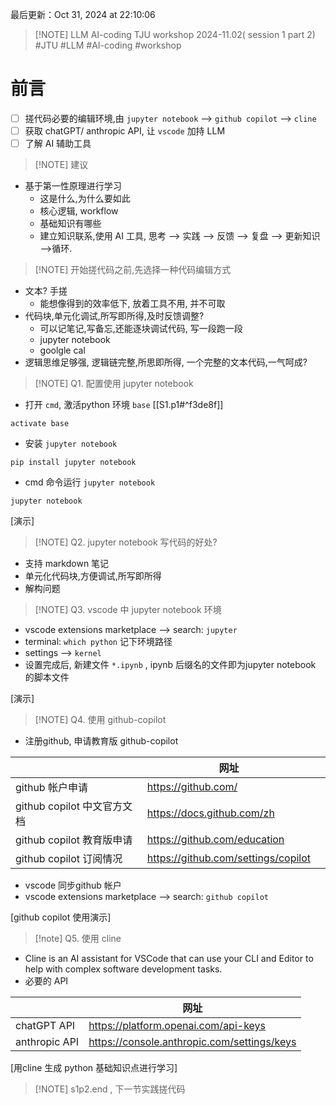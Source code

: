 最后更新：Oct 31, 2024 at 22:10:06

> [!NOTE] LLM AI-coding TJU workshop 2024-11.02( session 1 part 2)
#JTU  #LLM #AI-coding #workshop

# 前言

 - [ ] 搓代码必要的编辑环境,由 `jupyter notebook` --> `github copilot` --> `cline`
 - [ ] 获取 chatGPT/ anthropic API, 让 `vscode` 加持 LLM
 - [ ] 了解 AI 辅助工具

> [!NOTE] 建议

- 基于第一性原理进行学习
	- 这是什么,为什么要如此
	- 核心逻辑, workflow
	- 基础知识有哪些
	- 建立知识联系,使用 AI 工具, 思考 --> 实践 --> 反馈 --> 复盘 --> 更新知识 -->循环.


> [!NOTE] 开始搓代码之前,先选择一种代码编辑方式

-  文本? 手搓
	- 能想像得到的效率低下, 放着工具不用, 并不可取 
- 代码块,单元化调试,所写即所得,及时反馈调整?
	- 可以记笔记,写备忘,还能逐块调试代码, 写一段跑一段
	- jupyter notebook
	- goolgle cal
- 逻辑思维足够强, 逻辑链完整,所思即所得, 一个完整的文本代码,一气呵成?


> [!NOTE] Q1. 配置使用 jupyter notebook

- 打开 `cmd`, 激活python 环境 `base` [[S1.p1#^f3de8f]]
```
activate base
``` 
- 安装 `jupyter notebook`
```
pip install jupyter notebook
```
- cmd 命令运行 `jupyter notebook`
```
jupyter notebook
```
[演示]

> [!NOTE] Q2. jupyter notebook 写代码的好处?

- 支持 markdown 笔记
- 单元化代码块,方便调试,所写即所得
- 解构问题

> [!NOTE] Q3. vscode 中 jupyter notebook 环境

- vscode extensions marketplace --> search: `jupyter`
- terminal:  `which python`  记下环境路径
- settings --> `kernel`
- 设置完成后, 新建文件 `*.ipynb` ,    ipynb 后缀名的文件即为jupyter notebook 的脚本文件 

[演示]

> [!NOTE] Q4. 使用 github-copilot 

- 注册github, 申请教育版 github-copilot

|                       | 网址                                  |     |
| --------------------- | ----------------------------------- | --- |
| github 帐户申请           | https://github.com/                 |     |
| github copilot 中文官方文档 | https://docs.github.com/zh          |     |
| github copilot 教育版申请  | https://github.com/education        |     |
| github copilot 订阅情况   | https://github.com/settings/copilot |     |
- vscode 同步github 帐户
- vscode extensions marketplace --> search: `github copilot`

[github copilot 使用演示]


> [!note] Q5. 使用 cline 

- Cline is an AI assistant for VSCode that can use your CLI and Editor to help with complex software development tasks. 
- 必要的 API

|               | 网址                                          |
| ------------- | ------------------------------------------- |
| chatGPT API   | https://platform.openai.com/api-keys        |
| anthropic API | https://console.anthropic.com/settings/keys |
[用cline 生成 python 基础知识点进行学习]

> [!NOTE] s1p2.end ,  下一节实践搓代码
